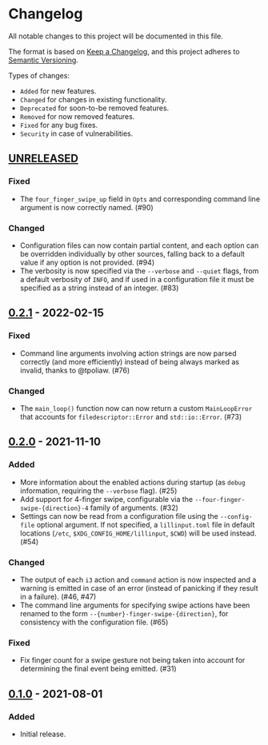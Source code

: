 # Changelog

All notable changes to this project will be documented in this file.

The format is based on [Keep a Changelog], and this project adheres to
[Semantic Versioning].

Types of changes:
* `Added` for new features.
* `Changed` for changes in existing functionality.
* `Deprecated` for soon-to-be removed features.
* `Removed` for now removed features.
* `Fixed` for any bug fixes.
* `Security` in case of vulnerabilities.

## [UNRELEASED]

### Fixed

* The `four_finger_swipe_up` field in `Opts` and corresponding command line
  argument is now correctly named. (\#90)

### Changed

* Configuration files can now contain partial content, and each option can be
  overridden individually by other sources, falling back to a default value
  if any option is not provided. (\#94)
* The verbosity is now specified via the `--verbose` and `--quiet` flags, from
  a default verbosity of `INFO`, and if used in a configuration file it must be
  specified as a string instead of an integer. (\#83)

## [0.2.1] - 2022-02-15

### Fixed

* Command line arguments involving action strings are now parsed correctly
  (and more efficiently) instead of being always marked as invalid, thanks to
  @tpoliaw. (\#76)

### Changed

* The `main_loop()` function now can now return a custom `MainLoopError` that
  accounts for `filedescriptor::Error` and `std::io::Error`. (\#73)

## [0.2.0] - 2021-11-10

### Added

* More information about the enabled actions during startup (as `debug`
  information, requiring the `--verbose` flag). (\#25)
* Add support for 4-finger swipe, configurable via the
  `--four-finger-swipe-{direction}-4` family of arguments. (\#32)
* Settings can now be read from a configuration file using the `--config-file`
  optional argument. If not specified, a `lillinput.toml` file in default
  locations (`/etc`, `$XDG_CONFIG_HOME/lillinput`, `$CWD`) will be used
  instead. (\#54)

### Changed

* The output of each `i3` action and `command` action is now inspected and a
  warning is emitted in case of an error (instead of panicking if they result
  in a failure). (\#46, \#47)
* The command line arguments for specifying swipe actions have been renamed to
  the form `--{number}-finger-swipe-{direction}`, for consistency with the
  configuration file. (\#65)

### Fixed

* Fix finger count for a swipe gesture not being taken into account for
  determining the final event being emitted. (\#31)


## [0.1.0] - 2021-08-01

### Added

* Initial release.

[UNRELEASED]: https://github.com/diego-plan9/lillinput/compare/v0.2.1...HEAD
[0.2.1]: https://github.com/diego-plan9/lillinput/compare/v0.2.0...v0.2.1
[0.2.0]: https://github.com/diego-plan9/lillinput/compare/v0.1.0...v0.2.0
[0.1.0]: https://github.com/diego-plan9/lillinput/releases/tag/v0.1.0

[Keep a Changelog]: https://keepachangelog.com/en/1.0.0/
[Semantic Versioning]: https://semver.org/spec/v2.0.0.html
